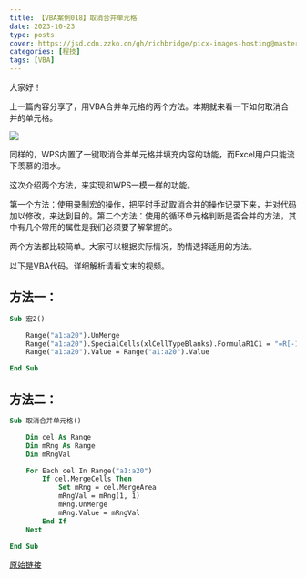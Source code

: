 ```yaml
---
title: 【VBA案例018】取消合并单元格
date: 2023-10-23
type: posts
cover: https://jsd.cdn.zzko.cn/gh/richbridge/picx-images-hosting@master/thumbnail/CPA-审计.jpg
categories: [程技]
tags: [VBA]
---
```

大家好！

上一篇内容分享了，用VBA合并单元格的两个方法。本期就来看一下如何取消合并的单元格。

![](https://img.richfan.site/program/vba/vba案列/【VBA案例018】取消合并单元格.gif)

同样的，WPS内置了一键取消合并单元格并填充内容的功能，而Excel用户只能流下羡慕的泪水。

这次介绍两个方法，来实现和WPS一模一样的功能。

第一个方法：使用录制宏的操作，把平时手动取消合并的操作记录下来，并对代码加以修改，来达到目的。第二个方法：使用的循环单元格判断是否合并的方法，其中有几个常用的属性是我们必须要了解掌握的。

两个方法都比较简单。大家可以根据实际情况，酌情选择适用的方法。

以下是VBA代码。详细解析请看文末的视频。

## 方法一：

```vb
Sub 宏2()

    Range("a1:a20").UnMerge
    Range("a1:a20").SpecialCells(xlCellTypeBlanks).FormulaR1C1 = "=R[-1]C"
    Range("a1:a20").Value = Range("a1:a20").Value

End Sub
```

## 方法二：

```vb
Sub 取消合并单元格()

    Dim cel As Range
    Dim mRng As Range
    Dim mRngVal

    For Each cel In Range("a1:a20")
        If cel.MergeCells Then
            Set mRng = cel.MergeArea
            mRngVal = mRng(1, 1)
            mRng.UnMerge
            mRng.Value = mRngVal
        End If
    Next

End Sub
```

[原始链接](https://mp.weixin.qq.com/s?__biz=MzIyOTc3NzQ2NA==&mid=2247485272&idx=1&sn=898b64ffdb77aff339d71f7bda45906f&chksm=e8bcce0fdfcb47192a223e90ac62cd0b104af662e8f66c26dfdc87801f61712a960f6777470c&scene=178&cur_album_id=3115603487041503237#rd)